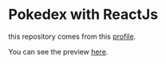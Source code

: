 # Pokedex with ReactJs

this repository comes from this [profile](https://github.com/Edgar-H).

You can see the preview [here](https://pokedex-h.netlify.app/).
